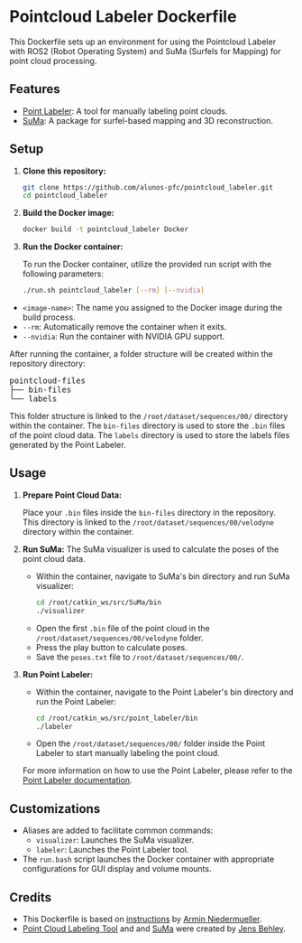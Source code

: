 # Pointcloud Labeler Dockerfile

This Dockerfile sets up an environment for using the Pointcloud Labeler with ROS2 (Robot Operating System) and SuMa (Surfels for Mapping) for point cloud processing.

## Features

- [Point Labeler](https://github.com/jbehley/point_labeler): A tool for manually labeling point clouds.
- [SuMa](https://github.com/jbehley/SuMa): A package for surfel-based mapping and 3D reconstruction.

## Setup

1. **Clone this repository:**
   ```bash
   git clone https://github.com/alunos-pfc/pointcloud_labeler.git
   cd pointcloud_labeler
   ```

2. **Build the Docker image:**
   ```bash
   docker build -t pointcloud_labeler Docker
   ```

3. **Run the Docker container:**

   To run the Docker container, utilize the provided run script with the following parameters:

   ```bash
   ./run.sh pointcloud_labeler [--rm] [--nvidia]
   ```

- `<image-name>`: The name you assigned to the Docker image during the build process.
- `--rm`: Automatically remove the container when it exits.
- `--nvidia`: Run the container with NVIDIA GPU support.

After running the container, a folder structure will be created within the repository directory:

<pre>
pointcloud-files
├── bin-files
└── labels
</pre>

This folder structure is linked to the `/root/dataset/sequences/00/` directory within the container. The `bin-files` directory is used to store the `.bin` files of the point cloud data. The `labels` directory is used to store the labels files generated by the Point Labeler.

## Usage

1. **Prepare Point Cloud Data:**
   
   Place your `.bin` files inside the `bin-files` directory in the repository. This directory is linked to the `/root/dataset/sequences/00/velodyne` directory within the container.

2. **Run SuMa:**
   The SuMa visualizer is used to calculate the poses of the point cloud data.
   - Within the container, navigate to SuMa's bin directory and run SuMa visualizer:
     ```bash
     cd /root/catkin_ws/src/SuMa/bin
     ./visualizer
     ```
   - Open the first `.bin` file of the point cloud in the `/root/dataset/sequences/00/velodyne` folder.
   - Press the play button to calculate poses.
   - Save the `poses.txt` file to `/root/dataset/sequences/00/`.

3. **Run Point Labeler:**
   - Within the container, navigate to the Point Labeler's bin directory and run the Point Labeler:
     ```bash
     cd /root/catkin_ws/src/point_labeler/bin
     ./labeler
     ```
   - Open the `/root/dataset/sequences/00/` folder inside the Point Labeler to start manually labeling the point cloud.

   For more information on how to use the Point Labeler, please refer to the [Point Labeler documentation](https://github.com/jbehley/point_labeler/wiki).

## Customizations

- Aliases are added to facilitate common commands:
  - `visualizer`: Launches the SuMa visualizer.
  - `labeler`: Launches the Point Labeler tool.
- The `run.bash` script launches the Docker container with appropriate configurations for GUI display and volume mounts.


## Credits

- This Dockerfile is based on [instructions](https://gist.github.com/nerovalerius/80133f409f9ed0573522432244298195) by [Armin Niedermueller](https://github.com/nerovalerius/).
- [Point Cloud Labeling Tool](https://github.com/jbehley/point_labeler) and and [SuMa](https://github.com/jbehley/SuMa) were created by [Jens Behley](https://github.com/jbehley).